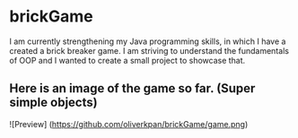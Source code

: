 # brickGame
I am currently strengthening my Java programming skills, in which I have a created a brick breaker game. 
I am striving to understand the fundamentals of OOP and I wanted to create a small project to showcase that.

## Here is an image of the game so far. (Super simple objects)

![Preview]
(https://github.com/oliverkpan/brickGame/game.png)
